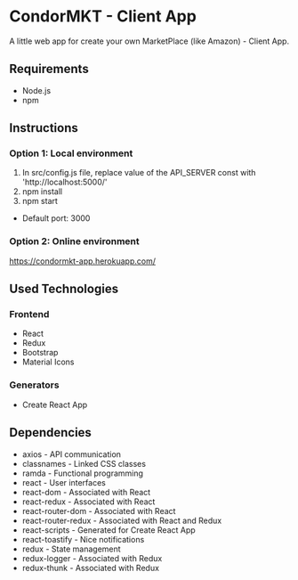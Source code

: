 # CondorMKT - Client App

A little web app for create your own MarketPlace (like Amazon) - Client App.

## Requirements

* Node.js
* npm

## Instructions

### Option 1: Local environment

1. In src/config.js file, replace value of the API_SERVER const with 'http://localhost:5000/'
2. npm install
3. npm start

* Default port: 3000

### Option 2: Online environment

https://condormkt-app.herokuapp.com/

## Used Technologies

### Frontend

* React
* Redux
* Bootstrap
* Material Icons

### Generators

* Create React App

## Dependencies

* axios - API communication
* classnames - Linked CSS classes
* ramda - Functional programming
* react - User interfaces
* react-dom - Associated with React
* react-redux - Associated with React
* react-router-dom - Associated with React
* react-router-redux - Associated with React and Redux
* react-scripts - Generated for Create React App
* react-toastify - Nice notifications
* redux - State management
* redux-logger - Associated with Redux
* redux-thunk - Associated with Redux
